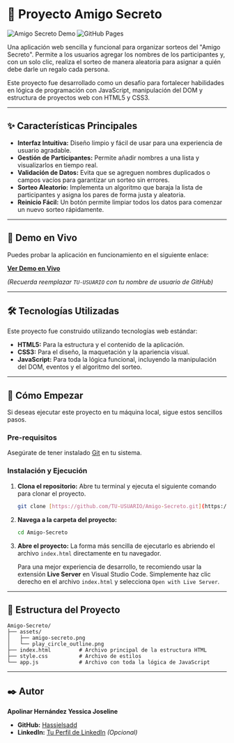 # 🎲 Proyecto Amigo Secreto

![Amigo Secreto Demo](https://img.shields.io/badge/Status-Finalizado-success)
![GitHub Pages](https://img.shields.io/badge/Deployment-GitHub_Pages-blue)

Una aplicación web sencilla y funcional para organizar sorteos del "Amigo Secreto". Permite a los usuarios agregar los nombres de los participantes y, con un solo clic, realiza el sorteo de manera aleatoria para asignar a quién debe darle un regalo cada persona.

Este proyecto fue desarrollado como un desafío para fortalecer habilidades en lógica de programación con JavaScript, manipulación del DOM y estructura de proyectos web con HTML5 y CSS3.

---

## ✨ Características Principales

* **Interfaz Intuitiva:** Diseño limpio y fácil de usar para una experiencia de usuario agradable.
* **Gestión de Participantes:** Permite añadir nombres a una lista y visualizarlos en tiempo real.
* **Validación de Datos:** Evita que se agreguen nombres duplicados o campos vacíos para garantizar un sorteo sin errores.
* **Sorteo Aleatorio:** Implementa un algoritmo que baraja la lista de participantes y asigna los pares de forma justa y aleatoria.
* **Reinicio Fácil:** Un botón permite limpiar todos los datos para comenzar un nuevo sorteo rápidamente.

---

## 🚀 Demo en Vivo

Puedes probar la aplicación en funcionamiento en el siguiente enlace:

**[Ver Demo en Vivo](https://TU-USUARIO.github.io/Amigo-Secreto/)**

*(Recuerda reemplazar `TU-USUARIO` con tu nombre de usuario de GitHub)*

---

## 🛠️ Tecnologías Utilizadas

Este proyecto fue construido utilizando tecnologías web estándar:

* **HTML5:** Para la estructura y el contenido de la aplicación.
* **CSS3:** Para el diseño, la maquetación y la apariencia visual.
* **JavaScript:** Para toda la lógica funcional, incluyendo la manipulación del DOM, eventos y el algoritmo del sorteo.

---

## 🏁 Cómo Empezar

Si deseas ejecutar este proyecto en tu máquina local, sigue estos sencillos pasos.

### **Pre-requisitos**

Asegúrate de tener instalado [Git](https://git-scm.com/) en tu sistema.

### **Instalación y Ejecución**

1.  **Clona el repositorio:**
    Abre tu terminal y ejecuta el siguiente comando para clonar el proyecto.
    ```bash
    git clone [https://github.com/TU-USUARIO/Amigo-Secreto.git](https://github.com/TU-USUARIO/Amigo-Secreto.git)
    ```

2.  **Navega a la carpeta del proyecto:**
    ```bash
    cd Amigo-Secreto
    ```

3.  **Abre el proyecto:**
    La forma más sencilla de ejecutarlo es abriendo el archivo `index.html` directamente en tu navegador.

    Para una mejor experiencia de desarrollo, te recomiendo usar la extensión **Live Server** en Visual Studio Code. Simplemente haz clic derecho en el archivo `index.html` y selecciona `Open with Live Server`.

---

## 📁 Estructura del Proyecto

```
Amigo-Secreto/
├── assets/
│   ├── amigo-secreto.png
│   └── play_circle_outline.png
├── index.html         # Archivo principal de la estructura HTML
├── style.css          # Archivo de estilos
└── app.js             # Archivo con toda la lógica de JavaScript
```

---

## ✒️ Autor

**Apolinar Hernández Yessica Joseline**

* **GitHub:** [Hassielsadd](https://github.com/Hassielsadd)
* **LinkedIn:** [Tu Perfil de LinkedIn](https://www.linkedin.com/) *(Opcional)*
